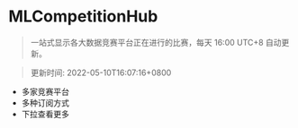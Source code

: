# MLCompetitionHub

> 一站式显示各大数据竞赛平台正在进行的比赛，每天 16:00 UTC+8 自动更新。
  
> 更新时间: 2022-05-10T16:07:16+0800 

* 多家竞赛平台
* 多种订阅方式
* 下拉查看更多